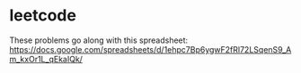 # leetcode

These problems go along with this spreadsheet:
https://docs.google.com/spreadsheets/d/1ehpc7Bp6ygwF2fRl72LSqenS9_Am_kxOr1L_qEkaIQk/